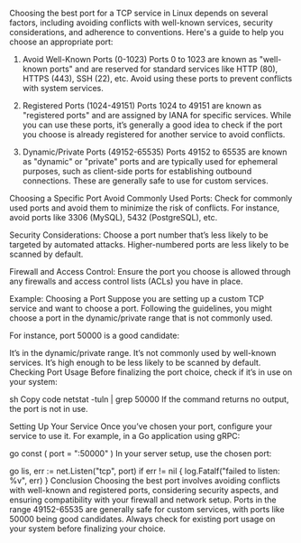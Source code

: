 Choosing the best port for a TCP service in Linux depends on several factors, including avoiding conflicts with well-known services, security considerations, and adherence to conventions. Here's a guide to help you choose an appropriate port:

1. Avoid Well-Known Ports (0-1023)
Ports 0 to 1023 are known as "well-known ports" and are reserved for standard services like HTTP (80), HTTPS (443), SSH (22), etc. Avoid using these ports to prevent conflicts with system services.

2. Registered Ports (1024-49151)
Ports 1024 to 49151 are known as "registered ports" and are assigned by IANA for specific services. While you can use these ports, it’s generally a good idea to check if the port you choose is already registered for another service to avoid conflicts.

3. Dynamic/Private Ports (49152-65535)
Ports 49152 to 65535 are known as "dynamic" or "private" ports and are typically used for ephemeral purposes, such as client-side ports for establishing outbound connections. These are generally safe to use for custom services.

Choosing a Specific Port
Avoid Commonly Used Ports: Check for commonly used ports and avoid them to minimize the risk of conflicts. For instance, avoid ports like 3306 (MySQL), 5432 (PostgreSQL), etc.

Security Considerations: Choose a port number that’s less likely to be targeted by automated attacks. Higher-numbered ports are less likely to be scanned by default.

Firewall and Access Control: Ensure the port you choose is allowed through any firewalls and access control lists (ACLs) you have in place.

Example: Choosing a Port
Suppose you are setting up a custom TCP service and want to choose a port. Following the guidelines, you might choose a port in the dynamic/private range that is not commonly used.

For instance, port 50000 is a good candidate:

It’s in the dynamic/private range.
It’s not commonly used by well-known services.
It’s high enough to be less likely to be scanned by default.
Checking Port Usage
Before finalizing the port choice, check if it’s in use on your system:

sh
Copy code
netstat -tuln | grep 50000
If the command returns no output, the port is not in use.

Setting Up Your Service
Once you’ve chosen your port, configure your service to use it. For example, in a Go application using gRPC:

go
const (
port = ":50000"
)
In your server setup, use the chosen port:

go
lis, err := net.Listen("tcp", port)
if err != nil {
log.Fatalf("failed to listen: %v", err)
}
Conclusion
Choosing the best port involves avoiding conflicts with well-known and registered ports, considering security aspects, and ensuring compatibility with your firewall and network setup. Ports in the range 49152-65535 are generally safe for custom services, with ports like 50000 being good candidates. Always check for existing port usage on your system before finalizing your choice.